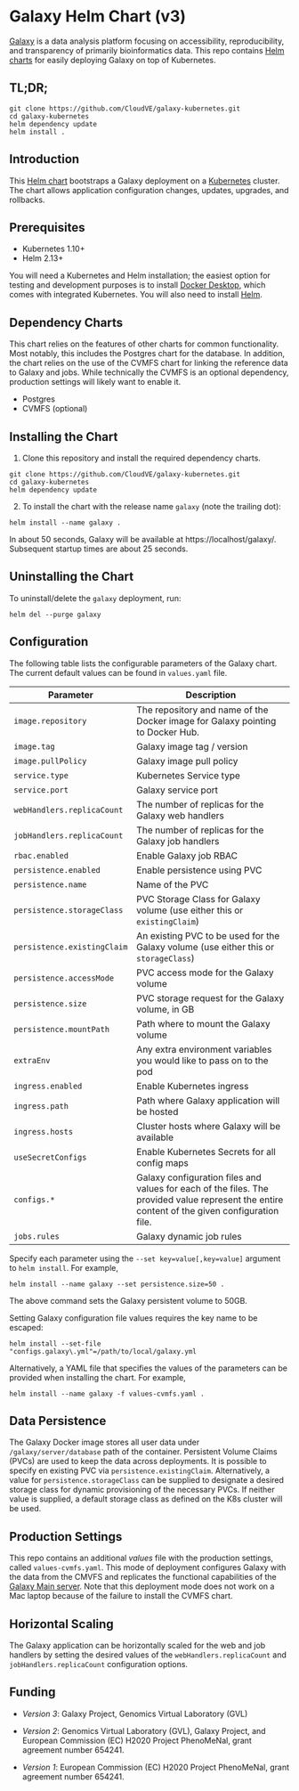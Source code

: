 # Galaxy Helm Chart (v3)

[Galaxy](https://galaxyproject.org/) is a data analysis platform focusing on
accessibility, reproducibility, and transparency of primarily bioinformatics
data. This repo contains [Helm charts](https://helm.sh/) for easily deploying
Galaxy on top of Kubernetes.

## TL;DR;

```console
git clone https://github.com/CloudVE/galaxy-kubernetes.git
cd galaxy-kubernetes
helm dependency update
helm install .
```

## Introduction

This [Helm chart]() bootstraps a Galaxy deployment on a
[Kubernetes](https://kubernetes.io/) cluster. The chart allows application
configuration changes, updates, upgrades, and rollbacks.

## Prerequisites

- Kubernetes 1.10+
- Helm 2.13+

You will need a Kubernetes and Helm installation; the easiest option for
testing and development purposes is to install
[Docker Desktop](https://www.docker.com/products/docker-desktop), which comes
with integrated Kubernetes. You will also need to install
[Helm](https://github.com/helm/helm#install).

## Dependency Charts

This chart relies on the features of other charts for common functionality.
Most notably, this includes the Postgres chart for the database. In addition,
the chart relies on the use of the CVMFS chart for linking the reference data
to Galaxy and jobs. While technically the CVMFS is an optional dependency,
production settings will likely want to enable it.

- Postgres
- CVMFS (optional)

## Installing the Chart

1. Clone this repository and install the required dependency charts.
```console
git clone https://github.com/CloudVE/galaxy-kubernetes.git
cd galaxy-kubernetes
helm dependency update
```

2. To install the chart with the release name `galaxy` (note the trailing dot):
```console
helm install --name galaxy .
```
In about 50 seconds, Galaxy will be available at https://localhost/galaxy/.
Subsequent startup times are about 25 seconds.

## Uninstalling the Chart

To uninstall/delete the `galaxy` deployment, run:

```console
helm del --purge galaxy
```

## Configuration

The following table lists the configurable parameters of the Galaxy chart. The
current default values can be found in `values.yaml` file.

| Parameter                              | Description                                                                                                                                   |
|----------------------------------------|-----------------------------------------------------------------------------------------------------------------------------------------------|
| `image.repository`                     | The repository and name of the Docker image for Galaxy pointing to Docker Hub.                                                                |
| `image.tag`                            | Galaxy image tag / version                                                                                                                    |
| `image.pullPolicy`                     | Galaxy image pull policy                                                                                                                      |
| `service.type`                         | Kubernetes Service type                                                                                                                       |
| `service.port`                         | Galaxy service port                                                                                                                           |
| `webHandlers.replicaCount`             | The number of replicas for the Galaxy web handlers                                                                                            |
| `jobHandlers.replicaCount`             | The number of replicas for the Galaxy job handlers                                                                                            |
| `rbac.enabled`                         | Enable Galaxy job RBAC                                                                                                                        |
| `persistence.enabled`                  | Enable persistence using PVC                                                                                                                  |
| `persistence.name`                     | Name of the PVC                                                                                                                               |
| `persistence.storageClass`             | PVC Storage Class for Galaxy volume (use either this or `existingClaim`)                                                                      |
| `persistence.existingClaim`            | An existing PVC to be used for the Galaxy volume (use either this or `storageClass`)                                                          |
| `persistence.accessMode`               | PVC access mode for the Galaxy volume                                                                                                         |
| `persistence.size`                     | PVC storage request for the Galaxy volume, in GB                                                                                              |
| `persistence.mountPath`                | Path where to mount the Galaxy volume                                                                                                         |
| `extraEnv     `                        | Any extra environment variables you would like to pass on to the pod                                                                          |
| `ingress.enabled`                      | Enable Kubernetes ingress                                                                                                                     |
| `ingress.path`                         | Path where Galaxy application will be hosted                                                                                                  |
| `ingress.hosts`                        | Cluster hosts where Galaxy will be available                                                                                                  |
| `useSecretConfigs`                     | Enable Kubernetes Secrets for all config maps                                                                                                 |
| `configs.*`                            | Galaxy configuration files and values for each of the files. The provided value represent the entire content of the given configuration file. |
| `jobs.rules`                           | Galaxy dynamic job rules                                                                                                                      |

Specify each parameter using the `--set key=value[,key=value]` argument to
`helm install`. For example,

```console
helm install --name galaxy --set persistence.size=50 .
```

The above command sets the Galaxy persistent volume to 50GB.

Setting Galaxy configuration file values requires the key name to be escaped:

```console
helm install --set-file "configs.galaxy\.yml"=/path/to/local/galaxy.yml
```

Alternatively, a YAML file that specifies the values of the parameters can be
provided when installing the chart. For example,

```console
helm install --name galaxy -f values-cvmfs.yaml .
```

## Data Persistence

The Galaxy Docker image stores all user data under `/galaxy/server/database`
path of the container. Persistent Volume Claims (PVCs) are used to keep the
data across deployments. It is possible to specify en existing PVC via
`persistence.existingClaim`. Alternatively, a value for
`persistence.storageClass` can be supplied to designate a desired storage
class for dynamic provisioning of the necessary PVCs. If neither value is
supplied, a default storage class as defined on the K8s cluster will be used.

## Production Settings

This repo contains an additional _values_ file with the production settings,
called `values-cvmfs.yaml`. This mode of deployment configures Galaxy
with the data from the CMVFS and replicates the functional capabilities of the
[Galaxy Main server](usegalaxy.org). Note that this deployment mode does not
work on a Mac laptop because of the failure to install the CVMFS chart.

## Horizontal Scaling

The Galaxy application can be horizontally scaled for the web and job handlers
by setting the desired values of the `webHandlers.replicaCount` and
`jobHandlers.replicaCount` configuration options.

## Funding

- _Version 3_: Galaxy Project, Genomics Virtual Laboratory (GVL)

- _Version 2_: Genomics Virtual Laboratory (GVL), Galaxy Project, and European
  Commission (EC) H2020 Project PhenoMeNal, grant agreement number 654241.

- _Version 1_: European Commission (EC) H2020 Project PhenoMeNal, grant
  agreement number 654241.
